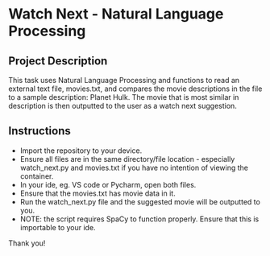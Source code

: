 # Watch Next - Natural Language Processing

## Project Description
This task uses Natural Language Processing and functions to read an external text file, movies.txt, and compares the movie descriptions in the file to a sample description: Planet Hulk. 
The movie that is most similar in description is then outputted to the user as a watch next suggestion.

## Instructions
* Import the repository to your device.
* Ensure all files are in the same directory/file location - especially watch_next.py and movies.txt if you have no intention of viewing the container.
* In your ide, eg. VS code or Pycharm, open both files.
* Ensure that the movies.txt has movie data in it.
* Run the watch_next.py file and the suggested movie will be outputted to you.
* NOTE: the script requires SpaCy to function properly. Ensure that this is importable to your ide.

Thank you!
